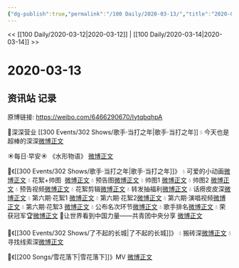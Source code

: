 ```yaml
---
{"dg-publish":true,"permalink":"/100 Daily/2020-03-13/","title":"2020-03-13","created":"2023-04-03T13:22:03.654+08:00","updated":"2023-04-03T13:22:55.749+08:00"}
---
```



<< [[100 Daily/2020-03-12\|2020-03-12]] | [[100 Daily/2020-03-14\|2020-03-14]] >>

# 2020-03-13

## 资讯站 记录

原博链接: https://weibo.com/6466290670/IytqbqhpA

🌠深深营业 [[300 Events/302 Shows/歌手·当打之年\|歌手·当打之年]]
💧 今天也是超棒的深深[微博正文](https://m.weibo.cn/6466290670/4482149245958573)

☀每日·早安☀ 《水形物语》 [微博正文](https://m.weibo.cn/6466290670/4481931205121810)

🌠《[[300 Events/302 Shows/歌手·当打之年\|歌手·当打之年]]》
💧 可爱的小动画[微博正文](https://m.weibo.cn/6466290670/4481989652906133)
💧 花絮+帅图  [微博正文](https://m.weibo.cn/6466290670/4482014487269968)
💧 预告图[微博正文](https://m.weibo.cn/6466290670/4482026813790097)
💧 帅图1 [微博正文](https://m.weibo.cn/6466290670/4482084515338802)
💧 帅图2 [微博正文](https://m.weibo.cn/6466290670/4482133680928484)
💧 预告视频[微博正文](https://m.weibo.cn/6466290670/4482093097098686)
💧 花絮剪辑[微博正文](https://m.weibo.cn/6466290670/4482099417940954)
💧 转发抽福利[微博正文](https://m.weibo.cn/6466290670/4482106475980443)
💧 话痨皮皮深[微博正文](https://m.weibo.cn/6466290670/4482131323560616)
💧 第六期·花絮1 [微博正文](https://m.weibo.cn/6466290670/4482124838816165)
💧 第六期·花絮2[微博正文](https://m.weibo.cn/6466290670/4482134213749830)
💧 第六期·演唱视频[微博正文](https://m.weibo.cn/6466290670/4482133135783256)
💧 第六期·花絮3 [微博正文](https://m.weibo.cn/6466290670/4482136608008106)
💧 公布名次环节[微博正文](https://m.weibo.cn/6466290670/4482143252184102)
💧 歌手排名[微博正文](https://m.weibo.cn/6466290670/4482144133083743)
💧 荣获冠军🏆[微博正文](https://m.weibo.cn/6466290670/4482142668692710)
🌠让世界看到中国力量——共青团中央分享
[微博正文](https://m.weibo.cn/6466290670/4482100759812056)

🌠《[[300 Events/302 Shows/了不起的长城\|了不起的长城]]》
💧 搬砖深[微博正文](https://m.weibo.cn/6466290670/4481987441963460)
💧 寻找线索深[微博正文](https://m.weibo.cn/6466290670/4482046611296920)

🌠《[[200 Songs/雪花落下\|雪花落下]]》MV [微博正文](https://m.weibo.cn/6466290670/4481957994384395)
